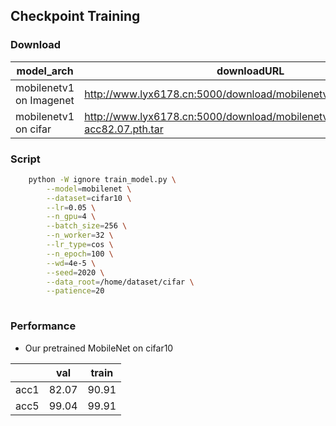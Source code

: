 


## Checkpoint Training

### Download

| model_arch              | downloadURL                                                  |
| ----------------------- | ------------------------------------------------------------ |
| mobilenetv1 on Imagenet | http://www.lyx6178.cn:5000/download/mobilenetv1_imagenet.pth.tar |
| mobilenetv1 on cifar    | http://www.lyx6178.cn:5000/download/mobilenetv1_cifar10_top1-acc82.07.pth.tar |

### Script

```bash
    python -W ignore train_model.py \
        --model=mobilenet \
        --dataset=cifar10 \
        --lr=0.05 \
        --n_gpu=4 \
        --batch_size=256 \
        --n_worker=32 \
        --lr_type=cos \
        --n_epoch=100 \
        --wd=4e-5 \
        --seed=2020 \
        --data_root=/home/dataset/cifar \
        --patience=20
 
```

### Performance 

- Our pretrained MobileNet on cifar10

|      | val   | train |
| ---- | ----- | ----- |
| acc1 | 82.07 | 90.91 |
| acc5 | 99.04 | 99.91 |



